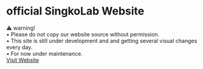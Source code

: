 # official SingkoLab Website 
⚠️ warning!
<br>
• Please do not copy our website source without permission.<br>
• This site is still under development and and getting several visual changes every day.<br>
• For now under maintenance.<br>
<a href="https://singkolab.github.io">Visit Website</a>
